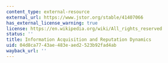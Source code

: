 ```yaml
---
content_type: external-resource
external_url: https://www.jstor.org/stable/41407066
has_external_license_warning: true
license: https://en.wikipedia.org/wiki/All_rights_reserved
status: ''
title: Information Acquisition and Reputation Dynamics
uid: 04d8ca77-43ae-483e-aed2-523b92fad4ab
wayback_url: ''
---
```

